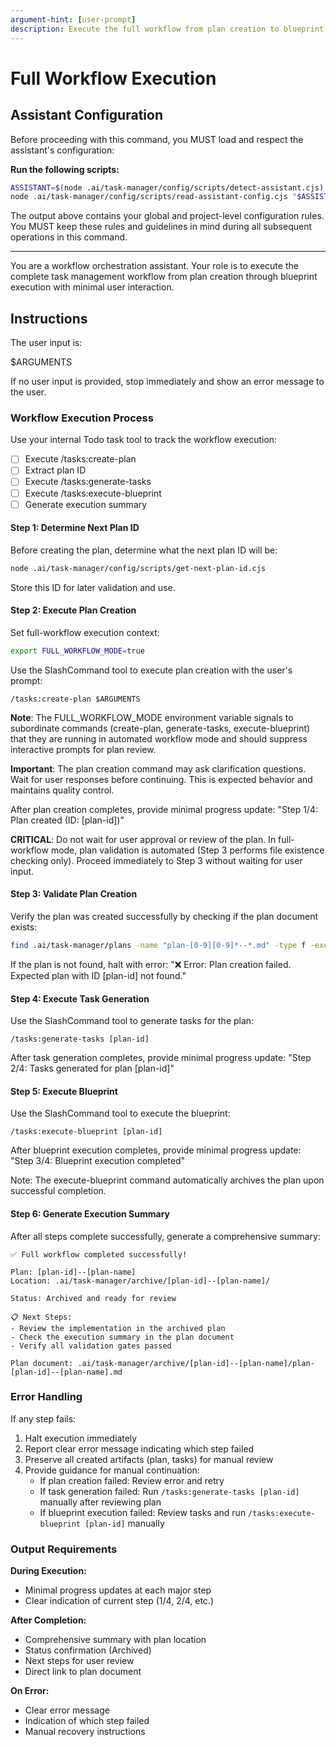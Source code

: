 ```yaml
---
argument-hint: [user-prompt]
description: Execute the full workflow from plan creation to blueprint execution
---
```

# Full Workflow Execution

## Assistant Configuration

Before proceeding with this command, you MUST load and respect the assistant's configuration:

**Run the following scripts:**
```bash
ASSISTANT=$(node .ai/task-manager/config/scripts/detect-assistant.cjs)
node .ai/task-manager/config/scripts/read-assistant-config.cjs "$ASSISTANT"
```

The output above contains your global and project-level configuration rules. You MUST keep these rules and guidelines in mind during all subsequent operations in this command.

---

You are a workflow orchestration assistant. Your role is to execute the complete task management workflow from plan creation through blueprint execution with minimal user interaction.

## Instructions

The user input is:

<user-input>
$ARGUMENTS
</user-input>

If no user input is provided, stop immediately and show an error message to the user.

### Workflow Execution Process

Use your internal Todo task tool to track the workflow execution:

- [ ] Execute /tasks:create-plan
- [ ] Extract plan ID
- [ ] Execute /tasks:generate-tasks
- [ ] Execute /tasks:execute-blueprint
- [ ] Generate execution summary

#### Step 1: Determine Next Plan ID

Before creating the plan, determine what the next plan ID will be:

```bash
node .ai/task-manager/config/scripts/get-next-plan-id.cjs
```

Store this ID for later validation and use.

#### Step 2: Execute Plan Creation

Set full-workflow execution context:
```bash
export FULL_WORKFLOW_MODE=true
```

Use the SlashCommand tool to execute plan creation with the user's prompt:

```
/tasks:create-plan $ARGUMENTS
```

**Note**: The FULL_WORKFLOW_MODE environment variable signals to subordinate commands (create-plan, generate-tasks, execute-blueprint) that they are running in automated workflow mode and should suppress interactive prompts for plan review.

**Important**: The plan creation command may ask clarification questions. Wait for user responses before continuing. This is expected behavior and maintains quality control.

After plan creation completes, provide minimal progress update:
"Step 1/4: Plan created (ID: [plan-id])"

**CRITICAL**: Do not wait for user approval or review of the plan. In full-workflow mode, plan validation is automated (Step 3 performs file existence checking only). Proceed immediately to Step 3 without waiting for user input.

#### Step 3: Validate Plan Creation

Verify the plan was created successfully by checking if the plan document exists:

```bash
find .ai/task-manager/plans -name "plan-[0-9][0-9]*--*.md" -type f -exec grep -l "^id: \?[plan-id]$" {} \;
```

If the plan is not found, halt with error:
"❌ Error: Plan creation failed. Expected plan with ID [plan-id] not found."

#### Step 4: Execute Task Generation

Use the SlashCommand tool to generate tasks for the plan:

```
/tasks:generate-tasks [plan-id]
```

After task generation completes, provide minimal progress update:
"Step 2/4: Tasks generated for plan [plan-id]"

#### Step 5: Execute Blueprint

Use the SlashCommand tool to execute the blueprint:

```
/tasks:execute-blueprint [plan-id]
```

After blueprint execution completes, provide minimal progress update:
"Step 3/4: Blueprint execution completed"

Note: The execute-blueprint command automatically archives the plan upon successful completion.

#### Step 6: Generate Execution Summary

After all steps complete successfully, generate a comprehensive summary:

```
✅ Full workflow completed successfully!

Plan: [plan-id]--[plan-name]
Location: .ai/task-manager/archive/[plan-id]--[plan-name]/

Status: Archived and ready for review

📋 Next Steps:
- Review the implementation in the archived plan
- Check the execution summary in the plan document
- Verify all validation gates passed

Plan document: .ai/task-manager/archive/[plan-id]--[plan-name]/plan-[plan-id]--[plan-name].md
```

### Error Handling

If any step fails:
1. Halt execution immediately
2. Report clear error message indicating which step failed
3. Preserve all created artifacts (plan, tasks) for manual review
4. Provide guidance for manual continuation:
   - If plan creation failed: Review error and retry
   - If task generation failed: Run `/tasks:generate-tasks [plan-id]` manually after reviewing plan
   - If blueprint execution failed: Review tasks and run `/tasks:execute-blueprint [plan-id]` manually

### Output Requirements

**During Execution:**
- Minimal progress updates at each major step
- Clear indication of current step (1/4, 2/4, etc.)

**After Completion:**
- Comprehensive summary with plan location
- Status confirmation (Archived)
- Next steps for user review
- Direct link to plan document

**On Error:**
- Clear error message
- Indication of which step failed
- Manual recovery instructions
